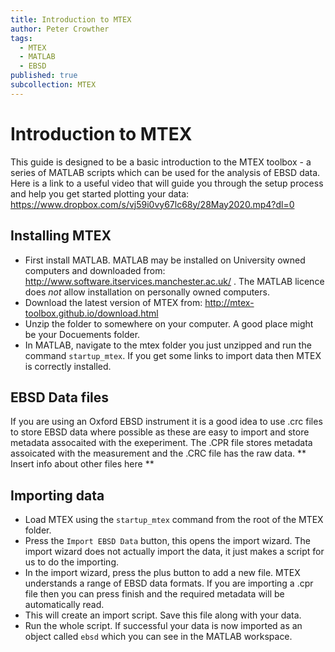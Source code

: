 ```yaml
---
title: Introduction to MTEX
author: Peter Crowther
tags:
  - MTEX
  - MATLAB
  - EBSD
published: true
subcollection: MTEX
---
```


# Introduction to MTEX

This guide is designed to be a basic introduction to the MTEX toolbox - a series of MATLAB scripts which can be used for the analysis of EBSD data. Here is a link to a useful video that will guide you through the setup process and help you get started plotting your data: https://www.dropbox.com/s/vj59i0vy67lc68y/28May2020.mp4?dl=0

## Installing MTEX

* First install MATLAB. MATLAB may be installed on University owned computers and downloaded from: http://www.software.itservices.manchester.ac.uk/ . The MATLAB licence does *not* allow installation on personally owned computers.
* Download the latest version of MTEX from: http://mtex-toolbox.github.io/download.html
* Unzip the folder to somewhere on your computer. A good place might be your Docuements folder.
* In MATLAB, navigate to the mtex folder you just unzipped and run the command `startup_mtex`. If you get some links to import data then MTEX is correctly installed.

## EBSD Data files

If you are using an Oxford EBSD instrument it is a good idea to use .crc files to store EBSD data where possible as these are easy to import and store metadata assocaited with the exeperiment. The .CPR file stores metadata assoicated with the measurement and the .CRC file has the raw data.
** Insert info about other files here **

## Importing data

* Load MTEX using the `startup_mtex` command from the root of the MTEX folder.
* Press the `Import EBSD Data` button, this opens the import wizard. The import wizard does not actually import the data, it just makes a script for us to do the importing.
* In the import wizard, press the plus button to add a new file. MTEX understands a range of EBSD data formats. If you are importing a .cpr file then you can press finish and the required metadata will be automatically read.
* This will create an import script. Save this file along with your data.
* Run the whole script. If successful your data is now imported as an object called `ebsd` which you can see in the MATLAB workspace.

